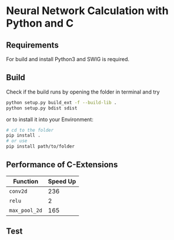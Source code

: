 # Neural Network Calculation with Python and C

## Requirements

For build and install Python3 and SWIG is required.

## Build

Check if the build runs by opening the folder in terminal and try

```bash
python setup.py build_ext -f --build-lib .
python setup.py bdist sdist
```

or to install it into your Environment: 

```bash
# cd to the folder
pip install .
# or use
pip install path/to/folder
```

## Performance of C-Extensions

| Function      | Speed Up |
|---------------|----------|
| `conv2d`      |    236   |
| `relu`        |     2    |
| `max_pool_2d` |    165   

## Test
